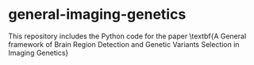 # general-imaging-genetics
This repository includes the Python code for the paper \textbf{A General framework of Brain Region Detection and
Genetic Variants Selection in Imaging Genetics}
